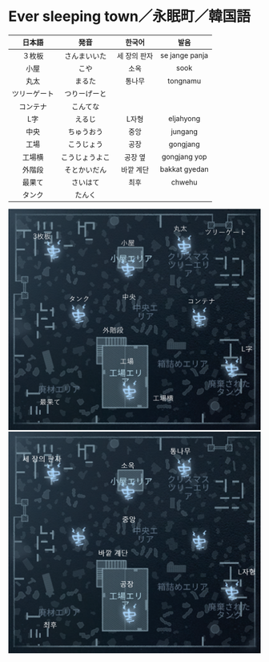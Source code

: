 # Ever sleeping town／永眠町／韓国語

|日本語|発音|한국어|발음|
|:-:|:-:|:-:|:-:|
|３枚板|さんまいいた|세 장의 판자|se jange panja|
|小屋|こや|소옥|sook|
|丸太|まるた|통나무|tongnamu|
|ツリーゲート|つりーげーと|||
|コンテナ|こんてな|||
|L字|えるじ|L자형|eljahyong|
|中央|ちゅうおう|중앙|jungang|
|工場|こうじょう|공장|gongjang|
|工場横|こうじょうよこ|공장 옆|gongjang yop|
|外階段|そとかいだん|바깥 계단|bakkat gyedan|
|最果て|さいはて|최후|chwehu|
|タンク|たんく|||

![レオの思い出(日本語)](./map_images/leos_memory_ja.png)
![レオの思い出(韓国語)](./map_images/leos_memory_ko.png)
